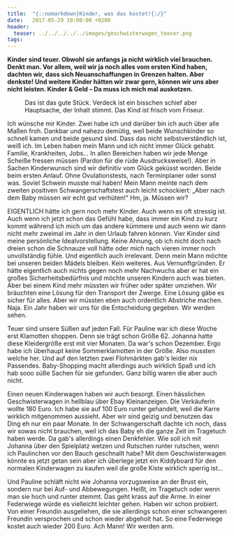 ```yaml
---
title:  "{::nomarkdown}Kinder, was das kostet!{:/}"
date:   2017-05-29 10:00:00 +0200
header:
  teaser: ../../../../../images/geschwisterwagen_teaser.png
tags:
---
```

**Kinder sind teuer. Obwohl sie anfangs ja nicht wirklich viel brauchen. Denkt man. Vor allem, weil wir ja noch alles vom ersten Kind haben, dachten wir, dass sich Neuanschaffungen in Grenzen halten. Aber denkste! Und weitere Kinder hätten wir zwar gern, können wir uns aber nicht leisten. Kinder & Geld – Da muss ich mich mal auskotzen.**

<figure>
  <img src="../../../../../images/geschwisterwagen.png" alt="">
  <figcaption>Das ist das gute Stück. Verdeck ist ein bisschen schief aber Hauptsache, der Inhalt stimmt. Das Kind ist frisch vom Friseur.</figcaption>
</figure>


Ich wünsche mir Kinder. Zwei habe ich und darüber bin ich auch über alle Maßen froh. Dankbar und nahezu demütig, weil beide Wunschkinder so schnell kamen und beide gesund sind. Dass das nicht selbstverständlich ist, weiß ich. Im Leben haben mein Mann und ich nicht immer Glück gehabt. Familie, Krankheiten, Jobs… In allen Bereichen haben wir jede Menge Scheiße fressen müssen (Pardon für die rüde Ausdrucksweise!). Aber in Sachen Kinderwunsch sind wir definitiv vom Glück geküsst worden. Beide beim ersten Anlauf. Ohne Ovulationstests, nach Terminplaner oder sonst was. Soviel Schwein musste mal haben! Mein Mann meinte nach dem zweiten positiven Schwangerschaftstest auch leicht schockiert: „Aber nach dem Baby müssen wir echt gut verhüten!“ Hm, ja. Müssen wir? 

EIGENTLICH hätte ich gern noch mehr Kinder. Auch wenn es oft stressig ist. Auch wenn ich jetzt schon das Gefühl habe, dass immer ein Kind zu kurz kommt während ich mich um das andere kümmere und auch wenn wir dann nicht mehr zweimal im Jahr in den Urlaub fahren können. Vier Kinder sind meine persönliche Idealvorstellung. Keine Ahnung, ob ich nicht doch nach dreien schon die Schnauze voll hätte oder mich nach vieren immer noch unvollständig fühle. Und eigentlich auch irrelevant. Denn mein Mann möchte bei unseren beiden Mädels bleiben. Kein weiteres. Aus Vernunftgründen. Er hätte eigentlich auch nichts gegen noch mehr Nachwuchs aber er hat ein großes Sicherheitsbedürfnis und möchte unseren Kindern auch was bieten. Aber bei einem Kind mehr müssten wir früher oder später umziehen. Wir bräuchten eine Lösung für den Transport der Zwerge. Eine Lösung gäbe es sicher für alles. Aber wir müssten eben auch ordentlich Abstriche machen. Naja. Ein Jahr haben wir uns für die Entscheidung gegeben. Wir werden sehen.

Teuer sind unsere Süßen auf jeden Fall. Für Pauline war ich diese Woche erst Klamotten shoppen. Denn sie trägt schon Größe 62. Johanna hatte diese Kleidergröße erst mit vier Monaten. Da war's schon Dezember. Ergo habe ich überhaupt keine Sommerklamotten in der Größe. Also mussten welche her. Und auf den letzten zwei Flohmärkten gab's leider nix Passendes. Baby-Shopping macht allerdings auch wirklich Spaß und ich hab sooo süße Sachen für sie gefunden. Ganz billig waren die aber auch nicht.

Einen neuen Kinderwagen haben wir auch besorgt. Einen hässlichen Geschwisterwagen in hellblau über Ebay Kleinanzeigen. Die Verkäuferin wollte 180 Euro. Ich habe sie auf 100 Euro runter gehandelt, weil die Karre wirklich mitgenommen aussieht. Aber wir sind geizig und benutzen das Ding eh nur ein paar Monate. In der Schwangerschaft dachte ich noch, dass wir sowas nicht brauchen, weil ich das Baby eh die ganze Zeit im Tragetuch haben werde. Da gab's allerdings einen Denkfehler. Wie soll ich mit Johanna über den Spielplatz wetzen und Rutschen runter rutschen, wenn ich Paulinchen vor den Bauch geschnallt habe? Mit dem Geschwisterwagen könnte es jetzt getan sein aber ich überlege jetzt ein Kiddyboard für den normalen Kinderwagen zu kaufen weil die große Kiste wirklich sperrig ist...  

Und Pauline schläft nicht wie Johanna vorzugsweise an der Brust ein, sondern nur bei Auf- und Abbewegungen. Heißt, im Tragetuch oder wenn man sie hoch und runter stemmt. Das geht krass auf die Arme. In einer Federwiege würde es vielleicht leichter gehen. Haben wir schon probiert. Von einer Freundin ausgeliehen, die sie allerdings schon einer schwangeren Freundin versprochen und schon wieder abgeholt hat. So eine Federwiege kostet auch wieder 200 Euro. Ach Mann! Wir werden arm.
